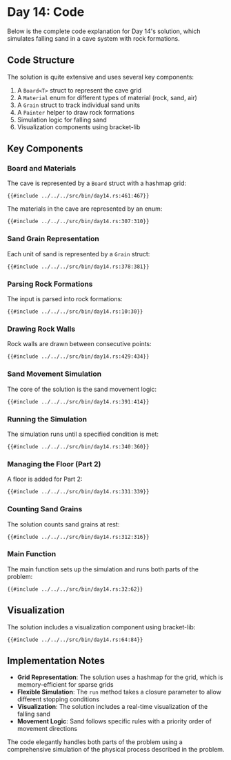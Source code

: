 # Day 14: Code

Below is the complete code explanation for Day 14's solution, which simulates falling sand in a cave system with rock formations.

## Code Structure

The solution is quite extensive and uses several key components:

1. A `Board<T>` struct to represent the cave grid
2. A `Material` enum for different types of material (rock, sand, air)
3. A `Grain` struct to track individual sand units
4. A `Painter` helper to draw rock formations
5. Simulation logic for falling sand
6. Visualization components using bracket-lib

## Key Components

### Board and Materials

The cave is represented by a `Board` struct with a hashmap grid:

```rust,no_run,noplayground
{{#include ../../../src/bin/day14.rs:461:467}}
```

The materials in the cave are represented by an enum:

```rust,no_run,noplayground
{{#include ../../../src/bin/day14.rs:307:310}}
```

### Sand Grain Representation

Each unit of sand is represented by a `Grain` struct:

```rust,no_run,noplayground
{{#include ../../../src/bin/day14.rs:378:381}}
```

### Parsing Rock Formations

The input is parsed into rock formations:

```rust,no_run,noplayground
{{#include ../../../src/bin/day14.rs:10:30}}
```

### Drawing Rock Walls

Rock walls are drawn between consecutive points:

```rust,no_run,noplayground
{{#include ../../../src/bin/day14.rs:429:434}}
```

### Sand Movement Simulation

The core of the solution is the sand movement logic:

```rust,no_run,noplayground
{{#include ../../../src/bin/day14.rs:391:414}}
```

### Running the Simulation

The simulation runs until a specified condition is met:

```rust,no_run,noplayground
{{#include ../../../src/bin/day14.rs:340:360}}
```

### Managing the Floor (Part 2)

A floor is added for Part 2:

```rust,no_run,noplayground
{{#include ../../../src/bin/day14.rs:331:339}}
```

### Counting Sand Grains

The solution counts sand grains at rest:

```rust,no_run,noplayground
{{#include ../../../src/bin/day14.rs:312:316}}
```

### Main Function

The main function sets up the simulation and runs both parts of the problem:

```rust,no_run,noplayground
{{#include ../../../src/bin/day14.rs:32:62}}
```

## Visualization

The solution includes a visualization component using bracket-lib:

```rust,no_run,noplayground
{{#include ../../../src/bin/day14.rs:64:84}}
```

## Implementation Notes

- **Grid Representation**: The solution uses a hashmap for the grid, which is memory-efficient for sparse grids
- **Flexible Simulation**: The `run` method takes a closure parameter to allow different stopping conditions
- **Visualization**: The solution includes a real-time visualization of the falling sand
- **Movement Logic**: Sand follows specific rules with a priority order of movement directions

The code elegantly handles both parts of the problem using a comprehensive simulation of the physical process described in the problem.
